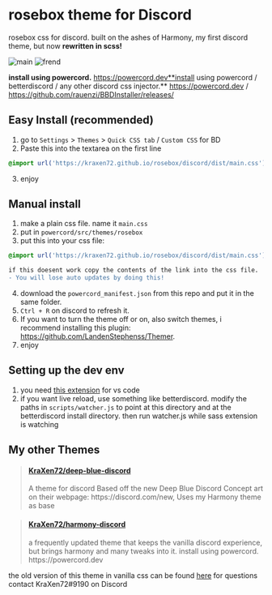 # rosebox theme for Discord
rosebox css for discord.
built on the ashes of Harmony, my first discord theme, but now **rewritten in scss!**

![main](https://cdn.discordapp.com/attachments/704792091955429426/769205102393032744/unknown.png)
![frend](https://cdn.discordapp.com/attachments/704792091955429426/769205114556383262/unknown.png)

**install using powercord.** https://powercord.dev**install using powercord / betterdiscord / any other discord css injector.** https://powercord.dev / https://github.com/rauenzi/BBDInstaller/releases/

## Easy Install (recommended)
1. go to ``Settings`` > ``Themes`` > ``Quick CSS tab`` / ``Custom CSS`` for BD
2. Paste this into the textarea on the first line
```css 
@import url('https://kraxen72.github.io/rosebox/discord/dist/main.css');
```   
3. enjoy
  
## Manual install
1. make a plain css file. name it ``main.css``  
2. put in ``powercord/src/themes/rosebox``
3. put this into your css file:  
```css 
@import url('https://kraxen72.github.io/rosebox/discord/dist/main.css');
```  

```diff
if this doesent work copy the contents of the link into the css file. 
- You will lose auto updates by doing this! 
```
4. download the ``powercord_manifest.json`` from this repo and put it in the same folder.  
5. ``Ctrl + R`` on discord to refresh it.
6. If you want to turn the theme off or on, also switch themes, i recommend installing this plugin: https://github.com/LandenStephenss/Themer.  
7. enjoy

## Setting up the dev env
1. you need [this extension](https://marketplace.visualstudio.com/items?itemName=glenn2223.live-sass) for vs code
2. if you want live reload, use something like betterdiscord. modify the paths in ``scripts/watcher.js`` to point at this directory and at the betterdiscord install directory. then run watcher.js while sass extension is watching

## My other Themes
<blockquote class="embedly-card"><h4><a href="https://github.com/KraXen72/deep-blue-discord">KraXen72/deep-blue-discord</a></h4><p>A theme for discord Based off the new Deep Blue Discord Concept art on their webpage: https://discord.com/new, Uses my Harmony theme as base</p></blockquote>
<blockquote class="embedly-card"><h4><a href="https://github.com/KraXen72/harmony-discord">KraXen72/harmony-discord</a></h4><p>a frequently updated theme that keeps the vanilla discord experience, but brings harmony and many tweaks into it. install using powercord. https://powercord.dev</p></blockquote>

the old version of this theme in vanilla css can be found [here](https://github.com/KraXen72/rosebox-discord)
for questions contact KraXen72#9190 on Discord    



